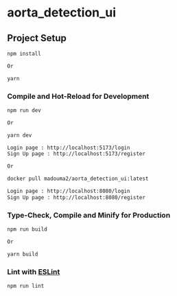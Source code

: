 # aorta_detection_ui

## Project Setup

```sh
npm install

Or 

yarn
```

### Compile and Hot-Reload for Development

```sh
npm run dev

Or

yarn dev

Login page : http://localhost:5173/login
Sign Up page : http://localhost:5173/register

Or 

docker pull madouma2/aorta_detection_ui:latest

Login page : http://localhost:8080/login
Sign Up page : http://localhost:8080/register
```

### Type-Check, Compile and Minify for Production

```sh
npm run build

Or

yarn build
```

### Lint with [ESLint](https://eslint.org/)

```sh
npm run lint
```
